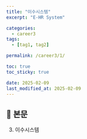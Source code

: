 ```yaml
---
title: "이수시스템"
excerpt: "E-HR System"

categories:
  - career3
tags:
  - [tag1, tag2]  

permalink: /career3/1/

toc: true
toc_sticky: true

date: 2025-02-09
last_modified_at: 2025-02-09
---
```


## 🦥 본문

3. 이수시스템
